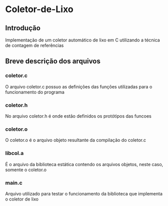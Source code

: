 # Coletor-de-Lixo

## Introdução
Implementação de um coletor automático de lixo em C utilizando a técnica de contagem de referências


## Breve descrição dos arquivos


### coletor.c
O arquivo coletor.c possuo as definições das funções utilizadas para o funcionamento do programa


### coletor.h
No arquivo coletor.h é onde estão definidos os protótipos das funcoes


### coletor.o
O coletor.o é o arquivo objeto resultante da compilação do coletor.c


### libcol.a
É o arquivo da biblioteca estática contendo os arquivos objetos, neste caso, somente o coletor.o


### main.c
Arquivo utilizado para testar o funcionamento da biblioteca que implementa o coletor de lixo
